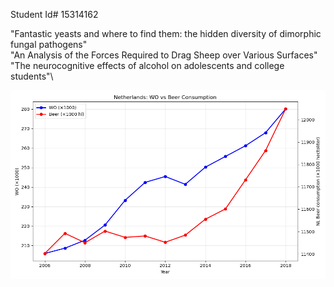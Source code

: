 Student Id#  15314162

"Fantastic yeasts and where to find them: the hidden diversity of dimorphic fungal pathogens"\
"An Analysis of the Forces Required to Drag Sheep over Various Surfaces"\
"The neurocognitive effects of alcohol on adolescents and college students"\

![Plot](Figure_1.png)
